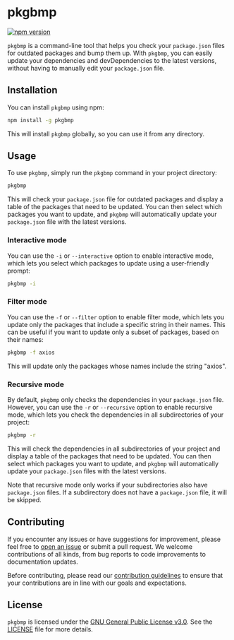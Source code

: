 # pkgbmp

[![npm version](https://badge.fury.io/js/pkgbmp.svg)](https://badge.fury.io/js/pkgbmp)

`pkgbmp` is a command-line tool that helps you check your `package.json` files for outdated packages and bump them up. With `pkgbmp`, you can easily update your dependencies and devDependencies to the latest versions, without having to manually edit your `package.json` file.

## Installation

You can install `pkgbmp` using npm:

```bash
npm install -g pkgbmp
```

This will install `pkgbmp` globally, so you can use it from any directory.

## Usage

To use `pkgbmp`, simply run the `pkgbmp` command in your project directory:

```bash
pkgbmp
```

This will check your `package.json` file for outdated packages and display a table of the packages that need to be updated. You can then select which packages you want to update, and `pkgbmp` will automatically update your `package.json` file with the latest versions.

### Interactive mode

You can use the `-i` or `--interactive` option to enable interactive mode, which lets you select which packages to update using a user-friendly prompt:

```bash
pkgbmp -i
```

### Filter mode

You can use the `-f` or `--filter` option to enable filter mode, which lets you update only the packages that include a specific string in their names. This can be useful if you want to update only a subset of packages, based on their names:

```bash
pkgbmp -f axios
```

This will update only the packages whose names include the string "axios".

### Recursive mode

By default, `pkgbmp` only checks the dependencies in your `package.json` file. However, you can use the `-r` or `--recursive` option to enable recursive mode, which lets you check the dependencies in all subdirectories of your project:

```bash
pkgbmp -r
```

This will check the dependencies in all subdirectories of your project and display a table of the packages that need to be updated. You can then select which packages you want to update, and `pkgbmp` will automatically update your `package.json` files with the latest versions.

Note that recursive mode only works if your subdirectories also have `package.json` files. If a subdirectory does not have a `package.json` file, it will be skipped.

## Contributing

If you encounter any issues or have suggestions for improvement, please feel free to [open an issue](https://github.com/invisibleloop/pkgbmp/issues) or submit a pull request. We welcome contributions of all kinds, from bug reports to code improvements to documentation updates.

Before contributing, please read our [contribution guidelines](https://github.com/invisibleloop/pkgbmp/blob/main/CONTRIBUTING.md) to ensure that your contributions are in line with our goals and expectations.

## License

`pkgbmp` is licensed under the [GNU General Public License v3.0](https://www.gnu.org/licenses/gpl-3.0.en.html). See the [LICENSE](https://github.com/your-username/pkgbmp/blob/main/LICENSE) file for more details.
